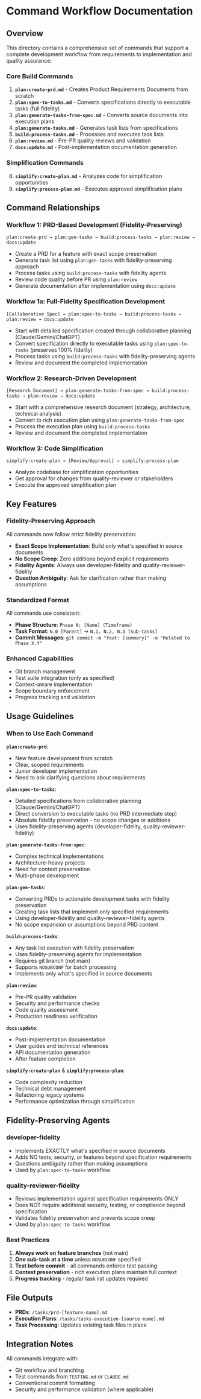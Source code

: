 # Command Workflow Documentation

## Overview

This directory contains a comprehensive set of commands that support a complete development workflow from requirements to implementation and quality assurance:

### Core Build Commands
1. **`plan:create-prd.md`** - Creates Product Requirements Documents from scratch
2. **`plan:spec-to-tasks.md`** - Converts specifications directly to executable tasks (full fidelity)
3. **`plan:generate-tasks-from-spec.md`** - Converts source documents into execution plans  
4. **`plan:generate-tasks.md`** - Generates task lists from specifications
5. **`build:process-tasks.md`** - Processes and executes task lists
6. **`plan:review.md`** - Pre-PR quality reviews and validation
7. **`docs:update.md`** - Post-implementation documentation generation

### Simplification Commands
8. **`simplify:create-plan.md`** - Analyzes code for simplification opportunities
9. **`simplify:process-plan.md`** - Executes approved simplification plans

## Command Relationships

### Workflow 1: PRD-Based Development (Fidelity-Preserving)
```
plan:create-prd → plan:gen-tasks → build:process-tasks → plan:review → docs:update
```
- Create a PRD for a feature with exact scope preservation
- Generate task list using `plan:gen-tasks` with fidelity-preserving approach
- Process tasks using `build:process-tasks` with fidelity agents
- Review code quality before PR using `plan:review`
- Generate documentation after implementation using `docs:update`

### Workflow 1a: Full-Fidelity Specification Development
```
[Collaborative Spec] → plan:spec-to-tasks → build:process-tasks → plan:review → docs:update
```
- Start with detailed specification created through collaborative planning (Claude/Gemini/ChatGPT)
- Convert specification directly to executable tasks using `plan:spec-to-tasks` (preserves 100% fidelity)
- Process tasks using `build:process-tasks` with fidelity-preserving agents
- Review and document the completed implementation

### Workflow 2: Research-Driven Development
```
[Research Document] → plan:generate-tasks-from-spec → build:process-tasks → plan:review → docs:update
```
- Start with a comprehensive research document (strategy, architecture, technical analysis)
- Convert to rich execution plan using `plan:generate-tasks-from-spec`
- Process the execution plan using `build:process-tasks`
- Review and document the completed implementation

### Workflow 3: Code Simplification
```
simplify:create-plan → [Review/Approval] → simplify:process-plan
```
- Analyze codebase for simplification opportunities
- Get approval for changes from quality-reviewer or stakeholders
- Execute the approved simplification plan

## Key Features

### Fidelity-Preserving Approach
All commands now follow strict fidelity preservation:
- **Exact Scope Implementation**: Build only what's specified in source documents
- **No Scope Creep**: Zero additions beyond explicit requirements
- **Fidelity Agents**: Always use developer-fidelity and quality-reviewer-fidelity
- **Question Ambiguity**: Ask for clarification rather than making assumptions

### Standardized Format
All commands use consistent:
- **Phase Structure**: `Phase N: [Name] (Timeframe)`
- **Task Format**: `N.0 [Parent]` → `N.1, N.2, N.3 [Sub-tasks]`
- **Commit Messages**: `git commit -m "feat: [summary]" -m "Related to Phase X.Y"`

### Enhanced Capabilities
- Git branch management
- Test suite integration (only as specified)
- Context-aware implementation
- Scope boundary enforcement
- Progress tracking and validation

## Usage Guidelines

### When to Use Each Command

**`plan:create-prd`**: 
- New feature development from scratch
- Clear, scoped requirements
- Junior developer implementation
- Need to ask clarifying questions about requirements

**`plan:spec-to-tasks`**:
- Detailed specifications from collaborative planning (Claude/Gemini/ChatGPT)
- Direct conversion to executable tasks (no PRD intermediate step)
- Absolute fidelity preservation - no scope changes or additions
- Uses fidelity-preserving agents (developer-fidelity, quality-reviewer-fidelity)

**`plan:generate-tasks-from-spec`**:
- Complex technical implementations
- Architecture-heavy projects
- Need for context preservation
- Multi-phase development

**`plan:gen-tasks`**:
- Converting PRDs to actionable development tasks with fidelity preservation
- Creating task lists that implement only specified requirements
- Using developer-fidelity and quality-reviewer-fidelity agents
- No scope expansion or assumptions beyond PRD content

**`build:process-tasks`**:
- Any task list execution with fidelity preservation
- Uses fidelity-preserving agents for implementation
- Requires git branch (not main)
- Supports `NOSUBCONF` for batch processing
- Implements only what's specified in source documents

**`plan:review`**:
- Pre-PR quality validation
- Security and performance checks
- Code quality assessment
- Production readiness verification

**`docs:update`**:
- Post-implementation documentation
- User guides and technical references
- API documentation generation
- After feature completion

**`simplify:create-plan`** & **`simplify:process-plan`**:
- Code complexity reduction
- Technical debt management
- Refactoring legacy systems
- Performance optimization through simplification

## Fidelity-Preserving Agents

### developer-fidelity
- Implements EXACTLY what's specified in source documents
- Adds NO tests, security, or features beyond specification requirements
- Questions ambiguity rather than making assumptions
- Used by `plan:spec-to-tasks` workflow

### quality-reviewer-fidelity  
- Reviews implementation against specification requirements ONLY
- Does NOT require additional security, testing, or compliance beyond specification
- Validates fidelity preservation and prevents scope creep
- Used by `plan:spec-to-tasks` workflow

### Best Practices

1. **Always work on feature branches** (not main)
2. **One sub-task at a time** unless `NOSUBCONF` specified
3. **Test before commit** - all commands enforce test passing
4. **Context preservation** - rich execution plans maintain full context
5. **Progress tracking** - regular task list updates required

## File Outputs

- **PRDs**: `/tasks/prd-[feature-name].md`
- **Execution Plans**: `/tasks/tasks-execution-[source-name].md`
- **Task Processing**: Updates existing task files in place

## Integration Notes

All commands integrate with:
- Git workflow and branching
- Test commands from `TESTING.md` or `CLAUDE.md`
- Conventional commit formatting
- Security and performance validation (where applicable)